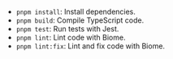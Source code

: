 - `pnpm install`: Install dependencies.
- `pnpm build`: Compile TypeScript code.
- `pnpm test`: Run tests with Jest.
- `pnpm lint`: Lint code with Biome.
- `pnpm lint:fix`: Lint and fix code with Biome.